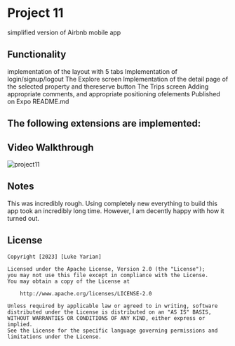 # Project 11

simplified version of Airbnb mobile app

## Functionality 

implementation of the layout with 5 tabs
Implementation of login/signup/logout
The Explore screen
Implementation of the detail page of the selected property and thereserve button
The Trips screen
Adding appropriate comments, and appropriate positioning ofelements
Published on Expo
README.md

The following **extensions** are implemented:
-

## Video Walkthrough

![project11](https://github.com/lukeyarian/project11/assets/70252777/aeff4451-e73f-4847-95ee-4388733aa9c0)

## Notes

This was incredibly rough. Using completely new everything to build this app took an incredibly long time. However, I am decently happy with how it turned out.

## License

    Copyright [2023] [Luke Yarian]

    Licensed under the Apache License, Version 2.0 (the "License");
    you may not use this file except in compliance with the License.
    You may obtain a copy of the License at

        http://www.apache.org/licenses/LICENSE-2.0

    Unless required by applicable law or agreed to in writing, software
    distributed under the License is distributed on an "AS IS" BASIS,
    WITHOUT WARRANTIES OR CONDITIONS OF ANY KIND, either express or implied.
    See the License for the specific language governing permissions and
    limitations under the License.
